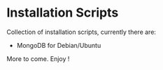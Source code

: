 Installation Scripts
====================

Collection of installation scripts, currently there are:

-   MongoDB for Debian/Ubuntu


More to come. Enjoy !
